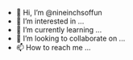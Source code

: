 - 👋 Hi, I’m @nineinchsoffun
- 👀 I’m interested in ...
- 🌱 I’m currently learning ...
- 💞️ I’m looking to collaborate on ...
- 📫 How to reach me ...

<!---
nineinchsoffun/nineinchsoffun is a ✨ special ✨ repository because its `README.md` (this file) appears on your GitHub profile.
You can click the Preview link to take a look at your changes.
--->

